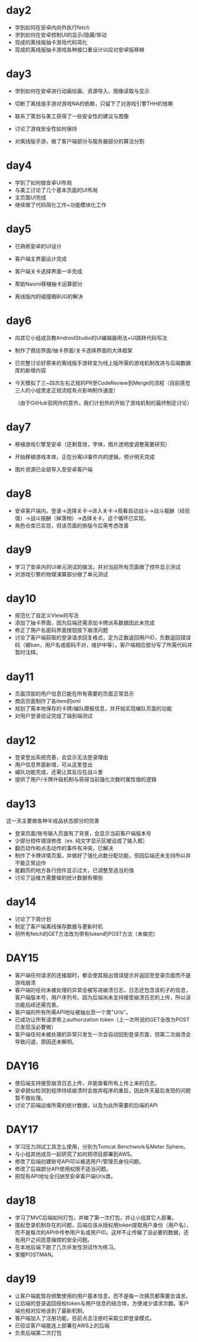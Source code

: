 # day2

* 学到如何在安卓内向外执行fetch
* 学到如何在安卓控制UI的显示/隐藏/举动
* 现成的离线版抽卡游戏代码简化
* 现成的离线版抽卡游戏各种接口重设计以应对安卓版移植

# day3

* 学到如何在安卓进行动画绘画、资源导入、图像读取与显示

* 切断了离线版手游对游戏NA的依赖，只留下了对游戏引擎THH的依赖

* 联系了策划与美工获得了一些安全性的建议与图像

* 讨论了游戏安全性如何保持

* 对离线版手游，做了客户端部分与服务器部分的算法分割

# day4

* 学到了如何做安卓UI布局
* 与美工讨论了几个基本页面的UI布局
* 主页面UI完成
* 继续做了代码简化工作+功能模块化工作
# day5

* 已熟练安卓的UI设计

* 客户端主界面设计完成

* 客户端关卡选择界面一半完成

* 帮助Naomi移植抽卡运算部分

* 离线版内的碰撞箱BUG的解决

# day6

* 向其它小组成员教AndroidStudio的UI编辑器用法+UI跳转代码写法

* 制作了商店界面/抽卡界面/关卡选择界面的大体框架

* 已完整讨论好原来的离线版手游转变为线上版所需的游戏机制改进与后端数据库的新增内容

* 今天模拟了三~四次左右正规的PR至CodeReview到Merge的流程（目前感觉三人的小组里走正规流程有点影响制作速度）

  （由于GitHub官网炸的意外，我们计划外的开始了游戏机制的最终制定讨论）

# day7

* 移植游戏引擎至安卓（还剩音效，字体，图片透明度调整需要研究）

* 开始移植游戏本体，正在分离UI事件内的逻辑，预计明天完成

* 图片资源已全部导入至安卓客户端

# day8

* 安卓客户端内，登录->选择关卡->进入关卡->观看自动战斗->战斗报酬（经验值）->战斗报酬（掉落物）->选择关卡，这个循环已实现。
* 角色仓库已实现，但该页面的排版今后需考虑改善

# day9

* 学习了安卓内的UI单元测试的做法，并对当前所有页面做了控件显示测试
* 对游戏引擎的物理演算部分做了单元测试

# day10

* 规范化了自定义View的写法
* 添加了抽卡界面，因为后端还需添加卡牌派系数据因此未完成
* 修正了用户名密码界面按钮按下崩溃问题
* 讨论了客户端获取的登录请求回复格式，定为正数返回用户ID，负数返回错误码（被ban，用户名或密码不对，维护中等）。客户端相应部分写了所需代码并暂时注释。

# day11

* 页面顶部的用户信息已能在所有需要的页面正常显示
* 商店页面制作了各item的xml
* 规划了需本地保存的卡牌/编队模板信息，并开始实现编队页面的功能
* 对用户登录验证完成了端到端测试

# day12

* 登录登出系统完善，会显示无法登录理由
* 用户信息界面新增，可从这里登出
* 编队功能完成，还需让其反应在战斗里
* 提供了用户/卡牌升级机制与获得当前强化次数时属性值的逻辑

# day13

这一天主要做各种半成品状态部分的完善

* 登录页面/账号输入页面有了背景，会显示当前客户端版本号
* 少部分控件错误修改（ex. 纯文字显示区被设成了输入框）
* 翻页动作和点击动作的事件有冲突，已解决
* 制作了卡牌详情页面，并做好了强化点数分配功能，但因后端还未支持所以并不能正常运作
* 能翻页的地方各行控件显示过大，已调整至适当的值
* 讨论了运维方需要做的统计数据有哪些

# day14

* 讨论了下周计划
* 制定了客户端离线保存数据与更新时机
* 将所有fetch的GET方法改为带有token的POST方法（未做完）

# DAY15

* 客户端任何请求的连接超时，都会使其报出错误提示并返回至登录页面而不是游戏崩溃
* 客户端的任何未被处理的异常会被写进崩溃日志，日志还包含该机子的信息，客户端版本号，用户序列号。因为后端尚未支持接受崩溃日志的上传，所以该功能后续还需完善。
* 客户端的所有所需API地址被抽出至一个类"Urls"。
* 已成功让所有请求带上authorization token（上一次所说的GET全改为POST已发现没必要做）
* 客户端任何未被处理的异常只发生一次会自动回到登录页面，但第二次崩溃会导致闪退，原因还未解明。

# DAY16

* 使后端支持接受崩溃日志上传，并能查看所有上传上来的日志。
* 安卓貌似检测到程序持续崩溃时会放弃程序的重启，因此昨天最后发现的问题暂不做处理。
* 讨论了前端运维所需的统计数据，以及为此所需要的后端的API

# DAY17

* 学习压力测试工具怎么使用，分别为Tomcat Benchwork与Meter Sphere。
* 与小组其他成员一起研究了如何把项目部署到AWS。
* 修改了后端创建账号API可以被选用户/管理员身份问题。
* 修改了后端部分API使用权限不适当问题。
* 把现有API地址全归纳至安卓客户端Urls类。

# day18

* 学习了MVC后端如何打包，并做了第一次打包，并让小组其它人部署。
* 提起登录机制存在的问题，后端应该从授权用token提取用户身份（用户名），而不是每次的API中传参用户名或用户ID。这样不止传输了没必要的数据，还有用户之间恶意操控的安全问题。
* 在本地后端下跑了几次并发性测试作为练习。
* 掌握POSTMAN。

# day19

* 让客户端能暂存频繁使用的用户基本信息，而不是每一次换页都需要去请求。
* 让后端的登录返回授权token与用户信息的结合体，方便减少请求次数。客户端也相对应地该到了最新机制。
* 客户端加入了注册功能，目前点击注册时采取立即登录模式。
* 已验证客户端能连上部署在AWS上的后端
* 负责后端第二次打包